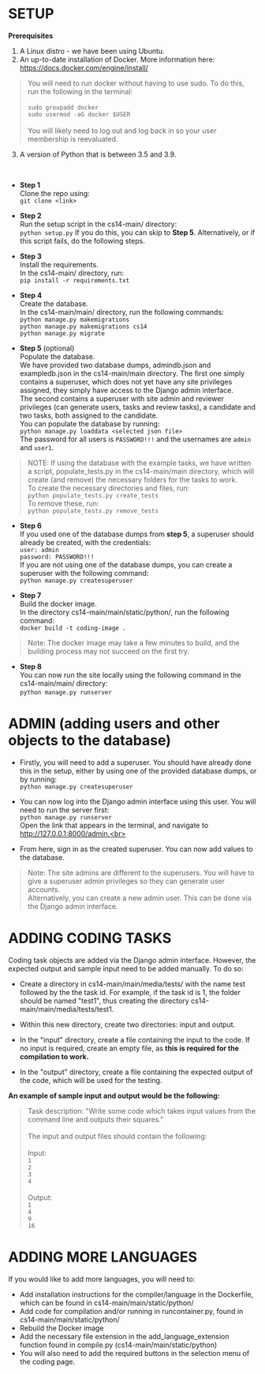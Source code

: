 # **SETUP**

**Prerequisites**
1. A Linux distro - we have been using Ubuntu.
2. An up-to-date installation of Docker. More information here: https://docs.docker.com/engine/install/
> You will need to run docker without having to use sudo. To do this, run the following in the terminal:<br>
<br>``sudo groupadd docker``<br>
``sudo usermod -aG docker $USER``<br>
<br>You will likely need to log out and log back in so your user membership is reevaluated.

3. A version of Python that is between 3.5 and 3.9.

<br>

* **Step 1** <br>
Clone the repo using: <br>
``
git clone <link>
``

* **Step 2** <br>
Run the setup script in the cs14-main/ directory: <br>
``
python setup.py
``
If you do this, you can skip to **Step 5**.
Alternatively, or if this script fails, do the following steps.<br>

* **Step 3** <br>
Install the requirements. <br>
In the cs14-main/ directory, run: <br>
``
pip install -r requirements.txt
``

* **Step 4** <br>
Create the database. <br>
In the cs14-main/main/ directory, run the following commands: <br>
``
python manage.py makemigrations `` <br>
``
python manage.py makemigrations cs14 `` <br>
``
python manage.py migrate
``

* **Step 5** (optional)<br>
Populate the database. <br>
We have provided two database dumps, admindb.json and exampledb.json in the cs14-main/main directory. The first one simply contains a superuser, which does not yet have any site privileges assigned, they simply have access to the Django admin interface.<br>
The second contains a superuser with site admin and reviewer privileges (can generate users, tasks and review tasks), a candidate and two tasks, both assigned to the candidate. <br>
You can populate the database by running:<br>
``
python manage.py loaddata <selected json file>
``
<br>The password for all users is ``PASSWORD!!!`` and the usernames are ``admin`` and ``user1``.
> NOTE: If using the database with the example tasks, we have written a script, populate_tests.py in the cs14-main/main directory, which will create (and remove) the necessary folders for the tasks to work.<br>
To create the necessary directories and files, run:<br>
``python populate_tests.py create_tests``<br>
To remove these, run:<br>
``python populate_tests.py remove_tests``<br>


* **Step 6** <br>
If you used one of the database dumps from **step 5**, a superuser should already be created, with the credentials:<br>
``user: admin``<br>
``password: PASSWORD!!!``<br>
If you are not using one of the database dumps, you can create a superuser with the following command:<br>
``
python manage.py createsuperuser
``

* **Step 7**<br>
Build the docker image.<br>
In the directory cs14-main/main/static/python/, run the following command:<br>
``
docker build -t coding-image .
``<br>
> Note: The docker image may take a few minutes to build, and the building process may not succeed on the first try.

* **Step 8** <br>
You can now run the site locally using the following command in the cs14-main/main/ directory:<br>
``
python manage.py runserver
``


# **ADMIN** (adding users and other objects to the database)
* Firstly, you will need to add a superuser. You should have already done this in the setup, either by using one of the provided database dumps, or by running:<br>
``python manage.py createsuperuser``<br>

* You can now log into the Django admin interface using this user. You will need to run the server first:<br>
``python manage.py runserver``<br>
Open the link that appears in the terminal, and navigate to http://127.0.0.1:8000/admin.<br>

* From here, sign in as the created superuser. You can now add values to the database.
> Note: The site admins are different to the superusers. You will have to give a superuser admin privileges so they can generate user accounts.<br>
Alternatively, you can create a new admin user. This can be done via the Django admin interface.

# **ADDING CODING TASKS**
Coding task objects are added via the Django admin interface. However, the expected output and sample input need to be added manually. To do so:

* Create a directory in cs14-main/main/media/tests/ with the name test followed by the the task id. 
For example, if the task id is 1, the folder should be named "test1", thus creating the directory cs14-main/main/media/tests/test1.

* Within this new directory, create two directories: input and output.

* In the "input" directory, create a file containing the input to the code. If no input is required, create an empty file, as **this is required for the compilation to work.**

* In the "output" directory, create a file containing the expected output of the code, which will be used for the testing.

**An example of sample input and output would be the following:**<br>

> Task description: "Write some code which takes input values from the command line and outputs their squares."<br>
<br>The input and output files should contain the following:<br>
<br>Input:<br> 
	  `1`<br>
	  `2`<br>
	  `3`<br>
	  `4`<br>
<br>Output:<br>
	  `1`<br>
	  `4`<br>
	  `9`<br>
	  `16`<br>


 

# **ADDING MORE LANGUAGES**
If you would like to add more languages, you will need to:
* Add installation instructions for the compiler/language in the Dockerfile, which can be found in cs14-main/main/static/python/
* Add code for compilation and/or running in runcontainer.py, found in cs14-main/main/static/python/
* Rebuild the Docker image
* Add the necessary file extension in the add_language_extension function found in compile.py (cs14-main/main/static/python)
* You will also need to add the required buttons in the selection menu of the coding page.
